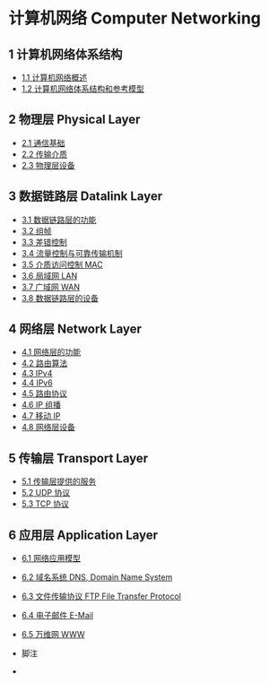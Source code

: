 # 计算机网络 Computer Networking

## 1 计算机网络体系结构

- [1.1 计算机网络概述](./1/1)
- [1.2 计算机网络体系结构和参考模型](./1/2)

## 2 物理层 Physical Layer

- [2.1 通信基础](./2/1)
- [2.2 传输介质](./2/2)
- [2.3 物理层设备](./2/3)

## 3 数据链路层 Datalink Layer

- [3.1 数据链路层的功能](./3/1)
- [3.2 组帧](./3/2)
- [3.3 差错控制](./3/3)
- [3.4 流量控制与可靠传输机制](./3/4)
- [3.5 介质访问控制 MAC](./3/5)
- [3.6 局域网 LAN](./3/6)
- [3.7 广域网 WAN](./3/7)
- [3.8 数据链路层的设备](./3/8)

## 4 网络层 Network Layer

- [4.1 网络层的功能](./4/1)
- [4.2 路由算法](./4/2)
- [4.3 IPv4](./4/3)
- [4.4 IPv6](./4/4)
- [4.5 路由协议](./4/5)
- [4.6 IP 组播](./4/6)
- [4.7 移动 IP](./4/7)
- [4.8 网络层设备](./4/8)

## 5 传输层 Transport Layer

- [5.1 传输层提供的服务](./5/1)
- [5.2 UDP 协议](./5/2)
- [5.3 TCP 协议](./5/3)

## 6 应用层 Application Layer

  <!-- - 位于应用层的协议 -->

- [6.1 网络应用模型](./6/1)
- [6.2 域名系统 DNS, Domain Name System](./6/2)
- [6.3 文件传输协议 FTP File Transfer Protocol](./6/3)
- [6.4 电子邮件 E-Mail](./6/4)
- [6.5 万维网 WWW](./6/5)
- 脚注

-
